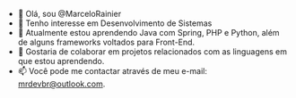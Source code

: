 - 👋 Olá, sou @MarceloRainier
- 👀 Tenho interesse em Desenvolvimento de Sistemas
- 🌱 Atualmente estou aprendendo Java com Spring, PHP e Python, além de alguns frameworks voltados para Front-End.
- 💞️ Gostaria de colaborar em projetos relacionados com as linguagens em que estou aprendendo.
- 📫 Você pode me contactar através de meu e-mail: mrdevbr@outlook.com.

<!---
MarceloRainier/MarceloRainier is a ✨ special ✨ repository because its `README.md` (this file) appears on your GitHub profile.
You can click the Preview link to take a look at your changes.
--->
